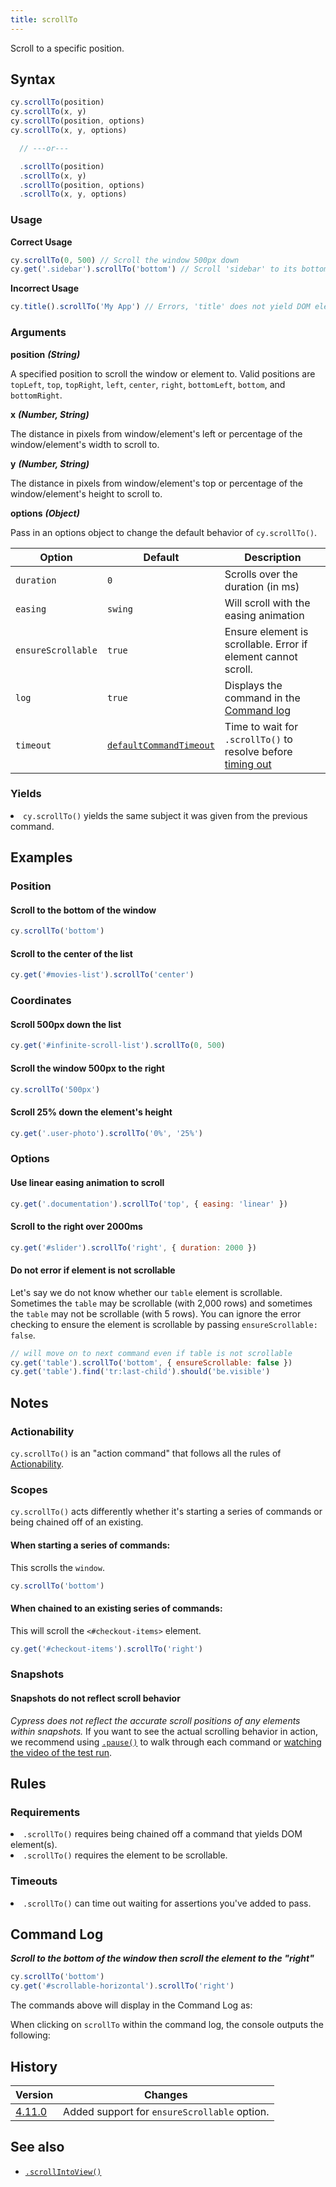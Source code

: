 ```yaml
---
title: scrollTo
---
```


Scroll to a specific position.

## Syntax

```javascript
cy.scrollTo(position)
cy.scrollTo(x, y)
cy.scrollTo(position, options)
cy.scrollTo(x, y, options)

  // ---or---

  .scrollTo(position)
  .scrollTo(x, y)
  .scrollTo(position, options)
  .scrollTo(x, y, options)
```

### Usage

**<Icon name="check-circle" color="green"></Icon> Correct Usage**

```javascript
cy.scrollTo(0, 500) // Scroll the window 500px down
cy.get('.sidebar').scrollTo('bottom') // Scroll 'sidebar' to its bottom
```

**<Icon name="exclamation-triangle" color="red"></Icon> Incorrect Usage**

```javascript
cy.title().scrollTo('My App') // Errors, 'title' does not yield DOM element
```

### Arguments

**<Icon name="angle-right"></Icon> position** **_(String)_**

A specified position to scroll the window or element to. Valid positions are
`topLeft`, `top`, `topRight`, `left`, `center`, `right`, `bottomLeft`, `bottom`,
and `bottomRight`.

<DocsImage src="/img/api/coordinates-diagram.jpg" alt="cypress-command-positions-diagram" ></DocsImage>

**<Icon name="angle-right"></Icon> x** **_(Number, String)_**

The distance in pixels from window/element's left or percentage of the
window/element's width to scroll to.

**<Icon name="angle-right"></Icon> y** **_(Number, String)_**

The distance in pixels from window/element's top or percentage of the
window/element's height to scroll to.

**<Icon name="angle-right"></Icon> options** **_(Object)_**

Pass in an options object to change the default behavior of `cy.scrollTo()`.

| Option             | Default                                                              | Description                                                                              |
| ------------------ | -------------------------------------------------------------------- | ---------------------------------------------------------------------------------------- |
| `duration`         | `0`                                                                  | Scrolls over the duration (in ms)                                                        |
| `easing`           | `swing`                                                              | Will scroll with the easing animation                                                    |
| `ensureScrollable` | `true`                                                               | Ensure element is scrollable. Error if element cannot scroll.                            |
| `log`              | `true`                                                               | Displays the command in the [Command log](/guides/core-concepts/cypress-app#Command-Log) |
| `timeout`          | [`defaultCommandTimeout`](/guides/references/configuration#Timeouts) | Time to wait for `.scrollTo()` to resolve before [timing out](#Timeouts)                 |

### Yields [<Icon name="question-circle"/>](/guides/core-concepts/introduction-to-cypress#Subject-Management)

<List><li>`cy.scrollTo()` yields the same subject it was given from the previous
command.</li></List>

## Examples

### Position

#### Scroll to the bottom of the window

```javascript
cy.scrollTo('bottom')
```

#### Scroll to the center of the list

```javascript
cy.get('#movies-list').scrollTo('center')
```

### Coordinates

#### Scroll 500px down the list

```javascript
cy.get('#infinite-scroll-list').scrollTo(0, 500)
```

#### Scroll the window 500px to the right

```javascript
cy.scrollTo('500px')
```

#### Scroll 25% down the element's height

```javascript
cy.get('.user-photo').scrollTo('0%', '25%')
```

### Options

#### Use linear easing animation to scroll

```javascript
cy.get('.documentation').scrollTo('top', { easing: 'linear' })
```

#### Scroll to the right over 2000ms

```javascript
cy.get('#slider').scrollTo('right', { duration: 2000 })
```

#### Do not error if element is not scrollable

Let's say we do not know whether our `table` element is scrollable. Sometimes
the `table` may be scrollable (with 2,000 rows) and sometimes the `table` may
not be scrollable (with 5 rows). You can ignore the error checking to ensure the
element is scrollable by passing `ensureScrollable: false`.

```js
// will move on to next command even if table is not scrollable
cy.get('table').scrollTo('bottom', { ensureScrollable: false })
cy.get('table').find('tr:last-child').should('be.visible')
```

## Notes

### Actionability

`cy.scrollTo()` is an "action command" that follows all the rules
of [Actionability](/guides/core-concepts/interacting-with-elements).

### Scopes

`cy.scrollTo()` acts differently whether it's starting a series of commands or
being chained off of an existing.

#### When starting a series of commands:

This scrolls the `window`.

```javascript
cy.scrollTo('bottom')
```

#### When chained to an existing series of commands:

This will scroll the `<#checkout-items>` element.

```javascript
cy.get('#checkout-items').scrollTo('right')
```

### Snapshots

#### Snapshots do not reflect scroll behavior

_Cypress does not reflect the accurate scroll positions of any elements within
snapshots._ If you want to see the actual scrolling behavior in action, we
recommend using [`.pause()`](/api/commands/pause) to walk through each command
or
[watching the video of the test run](/guides/guides/screenshots-and-videos#Videos).

## Rules

### Requirements [<Icon name="question-circle"/>](/guides/core-concepts/introduction-to-cypress#Chains-of-Commands)

<List><li>`.scrollTo()` requires being chained off a command that yields DOM
element(s).</li><li>`.scrollTo()` requires the element to be
scrollable.</li></List>

### Timeouts [<Icon name="question-circle"/>](/guides/core-concepts/introduction-to-cypress#Timeouts)

<List><li>`.scrollTo()` can time out waiting for assertions you've added to
pass.</li></List>

## Command Log

**_Scroll to the bottom of the window then scroll the element to the "right"_**

```javascript
cy.scrollTo('bottom')
cy.get('#scrollable-horizontal').scrollTo('right')
```

The commands above will display in the Command Log as:

<DocsImage src="/img/api/scrollto/command-log-scrollto.png" alt="command log for scrollTo" ></DocsImage>

When clicking on `scrollTo` within the command log, the console outputs the
following:

<DocsImage src="/img/api/scrollto/console-log-scrollto.png" alt="console.log for scrollTo" ></DocsImage>

## History

| Version                                       | Changes                                      |
| --------------------------------------------- | -------------------------------------------- |
| [4.11.0](/guides/references/changelog#4-11-0) | Added support for `ensureScrollable` option. |

## See also

- [`.scrollIntoView()`](/api/commands/scrollintoview)
